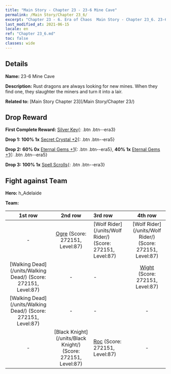 ```yaml
---
title: "Main Story - Chapter 23 - 23-6 Mine Cave"
permalink: /Main Story/Chapter 23_6/
excerpt: "Chapter 23 - 6. Era of Chaos  Main Story - Chapter 23_6. 23-6 Mine Cave"
last_modified_at: 2021-06-15
locale: en
ref: "Chapter 23_6.md"
toc: false
classes: wide
---
```


## Details

 **Name:** 23-6 Mine Cave

 **Description:** Rust dragons are always looking for new mines. When they find one, they slaughter the miners and turn it into a lair.

 **Related to:** [Main Story Chapter 23](/Main Story/Chapter 23/)

## Drop Reward

 **First Complete Reward:** [Silver Key](/Items/con_693/){: .btn .btn--era3}

 **Drop 1:** **100% 1x** [Secret Crystal +2](/Items/mat_80/){: .btn .btn--era5}

 **Drop 2:** **60% 0x** [Eternal Gems +1](/Items/mat_72/){: .btn .btn--era5}, **40% 1x** [Eternal Gems +1](/Items/mat_72/){: .btn .btn--era5}

 **Drop 3:** **100% 1x** [Spell Scrolls](/Items/con_694/){: .btn .btn--era3}


## Fight against Team
 **Hero:** h_Adelaide

 **Team:**


  | 1st row | 2nd row | 3rd row | 4th row |
  |:----:|:----:|:----|:----:|
  | - | [Ogre](/units/Ogre/) (Score: 272151, Level:87)  | [Wolf Rider](/units/Wolf Rider/) (Score: 272151, Level:87)  | [Wolf Rider](/units/Wolf Rider/) (Score: 272151, Level:87)  |
  | [Walking Dead](/units/Walking Dead/) (Score: 272151, Level:87)  | - | - | [Wight](/units/Wight/) (Score: 272151, Level:87)  |
  | [Walking Dead](/units/Walking Dead/) (Score: 272151, Level:87)  | - | - | - |
  | - | [Black Knight](/units/Black Knight/) (Score: 272151, Level:87)  | [Roc](/units/Roc/) (Score: 272151, Level:87)  | - |


